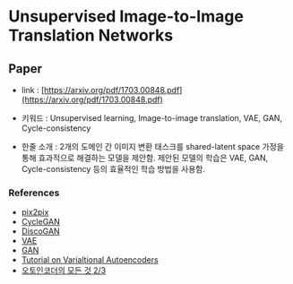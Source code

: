 ﻿# Unsupervised Image-to-Image Translation Networks

## Paper

- link : [https://arxiv.org/pdf/1703.00848.pdf](https://arxiv.org/pdf/1703.00848.pdf)

- 키워드 : Unsupervised learning, Image-to-image translation, VAE, GAN, Cycle-consistency

- 한줄 소개 : 2개의 도메인 간 이미지 변환 태스크를 shared-latent space 가정을 통해 효과적으로 해결하는 모델을 제안함. 제안된 모델의 학습은 VAE, GAN, Cycle-consistency 등의 효율적인 학습 방법을 사용함.

### References

- [pix2pix](https://arxiv.org/pdf/1611.07004.pdf)
- [CycleGAN](https://arxiv.org/pdf/1703.10593v6.pdf)
- [DiscoGAN](https://arxiv.org/pdf/1703.05192.pdf)
- [VAE](https://arxiv.org/pdf/1312.6114.pdf)
- [GAN](https://papers.nips.cc/paper/5423-generative-adversarial-nets.pdf)
- [Tutorial on Varialtional Autoencoders](https://arxiv.org/pdf/1606.05908.pdf)
- [오토인코더의 모든 것 2/3](https://www.youtube.com/watch?v=rNh2CrTFpm4&list=PLD7i1IWJa6Qq4uTcVQNsmm8c3HrPfeNe&index=2)
